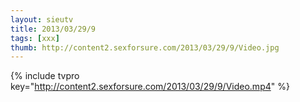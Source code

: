 ```yaml
--- 
layout: sieutv
title: 2013/03/29/9
tags: [xxx]
thumb: http://content2.sexforsure.com/2013/03/29/9/Video.jpg
---
```

{% include tvpro key="http://content2.sexforsure.com/2013/03/29/9/Video.mp4" %} 

